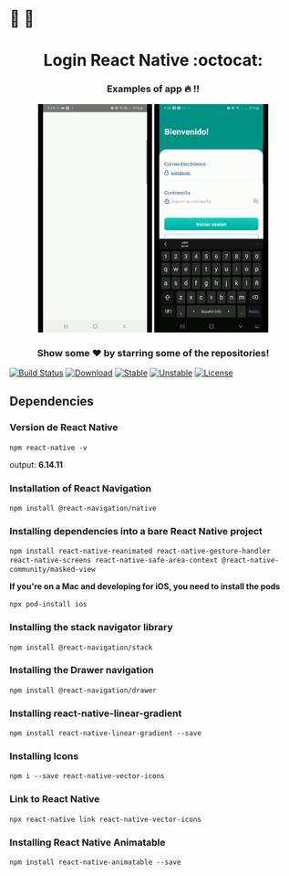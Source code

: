 # :palm_tree: :palm_tree:

# <div align="center">Login React Native :octocat:</div>
### <div align="center">Examples of app :fire: !!</div>

<div class="row" align="center">
  <img src="./documentation/video2.gif" width="200" height="400" />
  <img src="./documentation/video1.gif" width="200" height="400" />
</div>

### <div align="center"> Show some ❤️ by starring some of the repositories! </div>

[![Build Status](https://github.com/Baxi19/Login-React-Native/xtra.svg?branch=master)](https://github.com/Baxi19/Login-React-Native/xtra)
[![Download](https://poser.pugx.org/ali-irawan/xtra/d/total.svg)](https://poser.pugx.org/ali-irawan/xtra/d/total.svg)
[![Stable](https://poser.pugx.org/ali-irawan/xtra/v/stable.svg)](https://poser.pugx.org/ali-irawan/xtra/v/stable.svg)
[![Unstable](https://poser.pugx.org/ali-irawan/xtra/v/unstable.svg)](https://poser.pugx.org/ali-irawan/xtra/v/unstable.svg)
[![License](https://poser.pugx.org/ali-irawan/xtra/license.svg)](https://poser.pugx.org/ali-irawan/xtra/license.svg)

## Dependencies

### Version de React Native

```
npm react-native -v
```

output: **6.14.11**


### Installation of React Navigation

```
npm install @react-navigation/native
```

### Installing dependencies into a bare React Native project

```
npm install react-native-reanimated react-native-gesture-handler react-native-screens react-native-safe-area-context @react-native-community/masked-view
```

**If you're on a Mac and developing for iOS, you need to install the pods**

```
npx pod-install ios
```

### Installing the stack navigator library

```
npm install @react-navigation/stack
```

### Installing the Drawer navigation

```
npm install @react-navigation/drawer
```

### Installing react-native-linear-gradient

```
npm install react-native-linear-gradient --save
```

### Installing Icons

```
npm i --save react-native-vector-icons
```

### Link to React Native

```
npx react-native link react-native-vector-icons
```

### Installing React Native Animatable

```
npm install react-native-animatable --save
```


